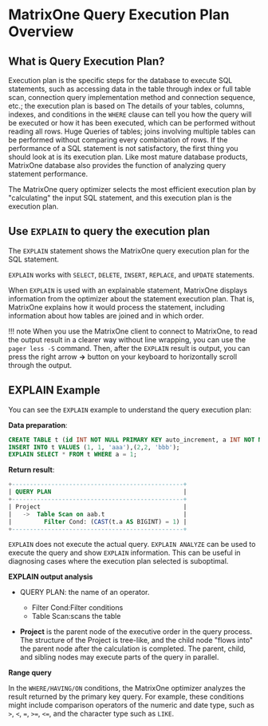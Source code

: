 # MatrixOne Query Execution Plan Overview

## What is Query Execution Plan?

Execution plan is the specific steps for the database to execute SQL statements, such as accessing data in the table through index or full table scan, connection query implementation method and connection sequence, etc.; the execution plan is based on The details of your tables, columns, indexes, and conditions in the `WHERE` clause can tell you how the query will be executed or how it has been executed, which can be performed without reading all rows. Huge Queries of tables; joins involving multiple tables can be performed without comparing every combination of rows. If the performance of a SQL statement is not satisfactory, the first thing you should look at is its execution plan. Like most mature database products, MatrixOne database also provides the function of analyzing query statement performance.

The MatrixOne query optimizer selects the most efficient execution plan by "calculating" the input SQL statement, and this execution plan is the execution plan.

## Use `EXPLAIN` to query the execution plan

The `EXPLAIN` statement shows the MatrixOne query execution plan for the SQL statement.

`EXPLAIN` works with `SELECT`, `DELETE`, `INSERT`, `REPLACE`, and `UPDATE` statements.

When `EXPLAIN` is used with an explainable statement, MatrixOne displays information from the optimizer about the statement execution plan. That is, MatrixOne explains how it would process the statement, including information about how tables are joined and in which order.

!!! note
    When you use the MatrixOne client to connect to MatrixOne, to read the output result in a clearer way without line wrapping, you can use the `pager less -S` command. Then, after the `EXPLAIN` result is output, you can press the right arrow **→** button on your keyboard to horizontally scroll through the output.

## EXPLAIN Example

You can see the `EXPLAIN` example to understand the query execution plan:

**Data preparation**:

```sql
CREATE TABLE t (id INT NOT NULL PRIMARY KEY auto_increment, a INT NOT NULL, pad1 VARCHAR(255), INDEX(a));
INSERT INTO t VALUES (1, 1, 'aaa'),(2,2, 'bbb');
EXPLAIN SELECT * FROM t WHERE a = 1;
```

**Return result**:

```sql
+------------------------------------------------+
| QUERY PLAN                                     |
+------------------------------------------------+
| Project                                        |
|   ->  Table Scan on aab.t                      |
|         Filter Cond: (CAST(t.a AS BIGINT) = 1) |
+------------------------------------------------+
```

`EXPLAIN` does not execute the actual query. `EXPLAIN ANALYZE` can be used to execute the query and show `EXPLAIN` information. This can be useful in diagnosing cases where the execution plan selected is suboptimal.

**EXPLAIN output analysis**

- QUERY PLAN: the name of an operator.

    + Filter Cond:Filter conditions
    + Table Scan:scans the table

- **Project** is the parent node of the executive order in the query process. The structure of the Project is tree-like, and the child node "flows into" the parent node after the calculation is completed. The parent, child, and sibling nodes may execute parts of the query in parallel.

**Range query**

In the `WHERE/HAVING/ON` conditions, the MatrixOne optimizer analyzes the result returned by the primary key query. For example, these conditions might include comparison operators of the numeric and date type, such as `>`, `<`, `=`, `>=`, `<=`, and the character type such as `LIKE`.
